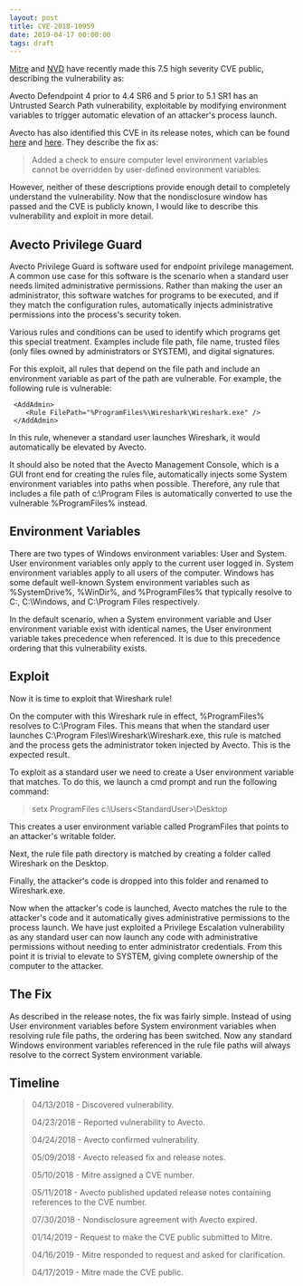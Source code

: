 ```yaml
---
layout: post
title: CVE-2018-10959
date: 2019-04-17 00:00:00
tags: draft
---
```


[Mitre](https://cve.mitre.org/cgi-bin/cvename.cgi?name=2018-10959) and [NVD](https://nvd.nist.gov/vuln/detail/CVE-2018-10959) have recently made this 7.5 high severity CVE public, describing the vulnerability as:

Avecto Defendpoint 4 prior to 4.4 SR6 and 5 prior to 5.1 SR1 has an Untrusted Search Path vulnerability, exploitable by modifying environment variables to trigger automatic elevation of an attacker's process launch.

Avecto has also identified this CVE in its release notes, which can be found [here](/assets/2019-04-17-cve-2018-10959/Defendpoint_Windows_Client_Release_Notes_4.4.267.0_SR6.pdf) and [here](/assets/2019-04-17-cve-2018-10959/Defendpoint_Windows_Client_Release_Notes_5.1.149.0_SR1.pdf). They describe the fix as:

> Added a check to ensure computer level environment variables cannot be overridden by user-defined environment variables.

However, neither of these descriptions provide enough detail to completely understand the vulnerability. Now that the nondisclosure window has passed and the CVE is publicly known, I would like to describe this vulnerability and exploit in more detail.

Avecto Privilege Guard
-------

Avecto Privilege Guard is software used for endpoint privilege management. A common use case for this software is the scenario when a standard user needs limited administrative permissions. Rather than making the user an administrator, this software watches for programs to be executed, and if they match the configuration rules, automatically injects administrative permissions into the process's security token.

Various rules and conditions can be used to identify which programs get this special treatment. Examples include file path, file name, trusted files (only files owned by administrators or SYSTEM), and digital signatures.

For this exploit, all rules that depend on the file path and include an environment variable as part of the path are vulnerable. For example, the following rule is vulnerable:

~~~~~~~~~~~~
 <AddAdmin>
	<Rule FilePath="%ProgramFiles%\Wireshark\Wireshark.exe" />
 </AddAdmin>
~~~~~~~~~~~~
In this rule, whenever a standard user launches Wireshark, it would automatically be elevated by Avecto.

It should also be noted that the Avecto Management Console, which is a GUI front end for creating the rules file, automatically injects some System environment variables into paths when possible. Therefore, any rule that includes a file path of c:\Program Files is automatically converted to use the vulnerable %ProgramFiles% instead.

Environment Variables
---------

There are two types of Windows environment variables: User and System. User environment variables only apply to the current user logged in. System environment variables apply to all users of the computer. Windows has some default well-known System environment variables such as %SystemDrive%, %WinDir%, and %ProgramFiles% that typically resolve to C:, C:\Windows, and C:\Program Files respectively.

In the default scenario, when a System environment variable and User environment variable exist with identical names, the User environment variable takes precedence when referenced. It is due to this precedence ordering that this vulnerability exists.

Exploit
--------

Now it is time to exploit that Wireshark rule!

On the computer with this Wireshark rule in effect, %ProgramFiles% resolves to C:\Program Files. This means that when the standard user launches C:\Program Files\Wireshark\Wireshark.exe, this rule is matched and the process gets the administrator token injected by Avecto. This is the expected result.

To exploit as a standard user we need to create a User environment variable that matches. To do this, we launch a cmd prompt and run the following command:

> setx ProgramFiles c:\Users\<StandardUser>\Desktop

This creates a user environment variable called ProgramFiles that points to an attacker's writable folder.

Next, the rule file path directory is matched by creating a folder called Wireshark on the Desktop.

Finally, the attacker's code is dropped into this folder and renamed to Wireshark.exe.

Now when the attacker's code is launched, Avecto matches the rule to the attacker's code and it automatically gives administrative permissions to the process launch. We have just exploited a Privilege Escalation vulnerability as any standard user can now launch any code with administrative permissions without needing to enter administrator credentials. From this point it is trivial to elevate to SYSTEM, giving complete ownership of the computer to the attacker.

The Fix
--------
As described in the release notes, the fix was fairly simple. Instead of using User environment variables before System environment variables when resolving rule file paths, the ordering has been switched. Now any standard Windows environment variables referenced in the rule file paths will always resolve to the correct System environment variable.



Timeline
--------

> 04/13/2018 - Discovered vulnerability.
> 
> 04/23/2018 - Reported vulnerability to Avecto.
> 
> 04/24/2018 - Avecto confirmed vulnerability.
> 
> 05/09/2018 - Avecto released fix and release notes.
>
> 05/10/2018 - Mitre assigned a CVE number.
> 
> 05/11/2018 - Avecto published updated release notes containing references to the CVE number.
> 
> 07/30/2018 - Nondisclosure agreement with Avecto expired.
> 
> 01/14/2019 - Request to make the CVE public submitted to Mitre.
> 
> 04/16/2019 - Mitre responded to request and asked for clarification.
> 
> 04/17/2019 - Mitre made the CVE public.